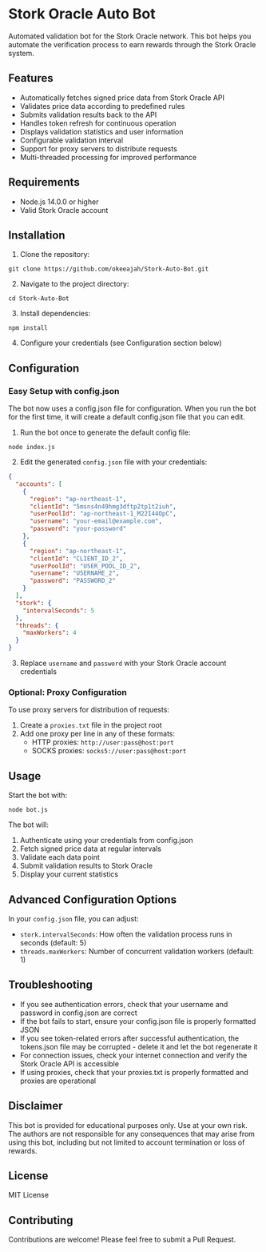 # Stork Oracle Auto Bot

Automated validation bot for the Stork Oracle network. This bot helps you automate the verification process to earn rewards through the Stork Oracle system.

## Features

- Automatically fetches signed price data from Stork Oracle API
- Validates price data according to predefined rules
- Submits validation results back to the API
- Handles token refresh for continuous operation
- Displays validation statistics and user information
- Configurable validation interval
- Support for proxy servers to distribute requests
- Multi-threaded processing for improved performance

## Requirements

- Node.js 14.0.0 or higher
- Valid Stork Oracle account

## Installation

1. Clone the repository:
```
git clone https://github.com/okeeajah/Stork-Auto-Bot.git
```

2. Navigate to the project directory:
```
cd Stork-Auto-Bot
```

3. Install dependencies:
```
npm install
```

4. Configure your credentials (see Configuration section below)

## Configuration

### Easy Setup with config.json

The bot now uses a config.json file for configuration. When you run the bot for the first time, it will create a default config.json file that you can edit.

1. Run the bot once to generate the default config file:
```
node index.js
```

2. Edit the generated `config.json` file with your credentials:
```json
{
  "accounts": [
    {
      "region": "ap-northeast-1",
      "clientId": "5msns4n49hmg3dftp2tp1t2iuh",
      "userPoolId": "ap-northeast-1_M22I44OpC",
      "username": "your-email@example.com",
      "password": "your-password"
    },
    {
      "region": "ap-northeast-1",
      "clientId": "CLIENT_ID_2",
      "userPoolId": "USER_POOL_ID_2",
      "username": "USERNAME_2",
      "password": "PASSWORD_2"
    }
  ],
  "stork": {
    "intervalSeconds": 5
  },
  "threads": {
    "maxWorkers": 4
  }
}

```

3. Replace `username` and `password` with your Stork Oracle account credentials

### Optional: Proxy Configuration

To use proxy servers for distribution of requests:

1. Create a `proxies.txt` file in the project root
2. Add one proxy per line in any of these formats:
   - HTTP proxies: `http://user:pass@host:port`
   - SOCKS proxies: `socks5://user:pass@host:port`

## Usage

Start the bot with:
```
node bot.js
```

The bot will:
1. Authenticate using your credentials from config.json
2. Fetch signed price data at regular intervals
3. Validate each data point
4. Submit validation results to Stork Oracle
5. Display your current statistics

## Advanced Configuration Options

In your `config.json` file, you can adjust:

- `stork.intervalSeconds`: How often the validation process runs in seconds (default: 5)
- `threads.maxWorkers`: Number of concurrent validation workers (default: 1)

## Troubleshooting

- If you see authentication errors, check that your username and password in config.json are correct
- If the bot fails to start, ensure your config.json file is properly formatted JSON
- If you see token-related errors after successful authentication, the tokens.json file may be corrupted - delete it and let the bot regenerate it
- For connection issues, check your internet connection and verify the Stork Oracle API is accessible
- If using proxies, check that your proxies.txt is properly formatted and proxies are operational

## Disclaimer

This bot is provided for educational purposes only. Use at your own risk. The authors are not responsible for any consequences that may arise from using this bot, including but not limited to account termination or loss of rewards.

## License

MIT License

## Contributing

Contributions are welcome! Please feel free to submit a Pull Request.
